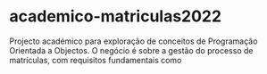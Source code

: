 # academico-matriculas2022
Projecto académico para exploração de conceitos de Programação Orientada a Objectos. O negócio é sobre a gestão do processo de matrículas, com requisitos fundamentais como
